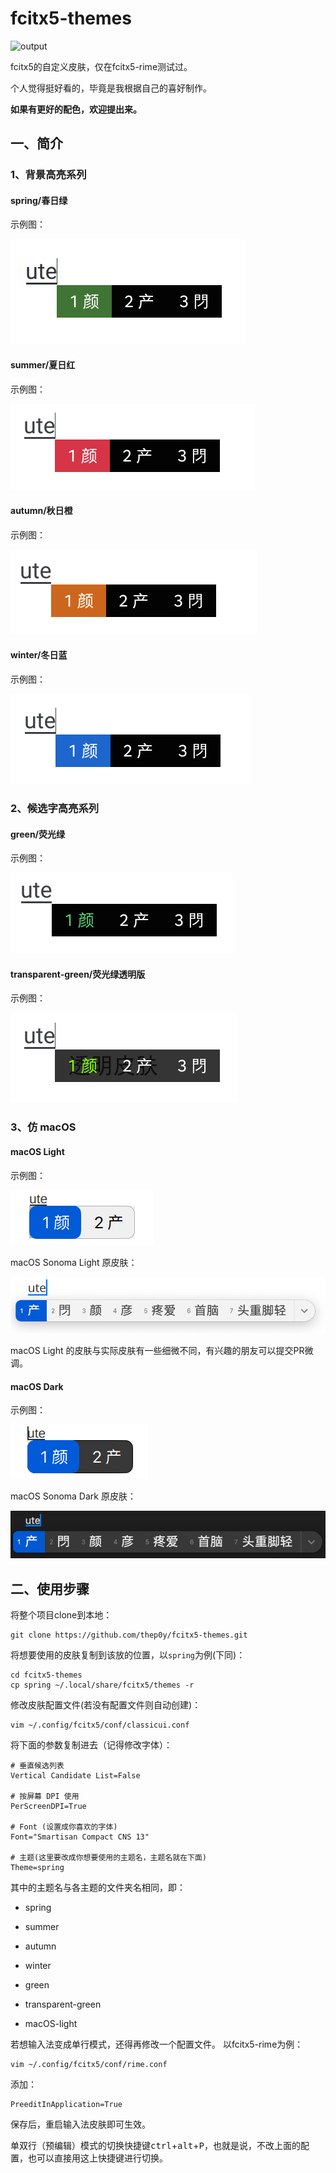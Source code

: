 # fcitx5-themes
![output](https://cdn.jsdelivr.net/gh/thep0y/image-bed/md/1641050660793073.png)

fcitx5的自定义皮肤，仅在fcitx5-rime测试过。

个人觉得挺好看的，毕竟是我根据自己的喜好制作。

**如果有更好的配色，欢迎提出来。**

## 一、简介

### 1、背景高亮系列

#### spring/春日绿
示例图：

![fcitx5春日绿皮肤](images/1606626556.png)

#### summer/夏日红
示例图：

![fcitx5夏日红皮肤](images/1606805712.png)

#### autumn/秋日橙
示例图：

![fcitx5秋日橙皮肤](images/1606805738.png)

#### winter/冬日蓝
示例图：

![fcitx5冬日蓝皮肤](images/1606805676.png)

### 2、候选字高亮系列

#### green/荧光绿
示例图：

![fcitx5荧光绿皮肤](images/1607336476.png)

#### transparent-green/荧光绿透明版
示例图：

![fcitx5荧光绿透明版皮肤](images/1607338718.png)

### 3、仿 macOS

#### macOS Light

示例图：

![macOS亮色](images/mac-light.png)

macOS Sonoma Light 原皮肤：

![macOS Sonoma Light](images/macOS%20Sonoma%20Light.png)

macOS Light 的皮肤与实际皮肤有一些细微不同，有兴趣的朋友可以提交PR微调。

#### macOS Dark

示例图：

![macOS暗色](images/mac-dark.png)

macOS Sonoma Dark 原皮肤：

![macOS Sonoma Light](images/macOS%20Sonoma%20Dark.png)

## 二、使用步骤

将整个项目clone到本地：

```console
git clone https://github.com/thep0y/fcitx5-themes.git
```
将想要使用的皮肤复制到该放的位置，以`spring`为例(下同)：
```console
cd fcitx5-themes
cp spring ~/.local/share/fcitx5/themes -r
```
修改皮肤配置文件(若没有配置文件则自动创建)：
```console
vim ~/.config/fcitx5/conf/classicui.conf
```
将下面的参数复制进去（记得修改字体）：
```apacheconf
# 垂直候选列表
Vertical Candidate List=False

# 按屏幕 DPI 使用
PerScreenDPI=True

# Font (设置成你喜欢的字体)
Font="Smartisan Compact CNS 13"

# 主题(这里要改成你想要使用的主题名，主题名就在下面)
Theme=spring
```
其中的主题名与各主题的文件夹名相同，即：

- spring
- summer
- autumn
- winter
- green
- transparent-green

- macOS-light

若想输入法变成单行模式，还得再修改一个配置文件。
以fcitx5-rime为例：

```console
vim ~/.config/fcitx5/conf/rime.conf
```
添加：
```apacheconf
PreeditInApplication=True
```

保存后，重启输入法皮肤即可生效。

单双行（预编辑）模式的切换快捷键<kbd>ctrl</kbd>+<kbd>alt</kbd>+<kbd>P</kbd>，也就是说，不改上面的配置，也可以直接用这上快捷键进行切换。





